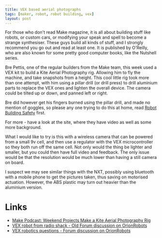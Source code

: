 ```yaml
---
title: VEX based aerial photographs
tags: [maker, robot, robot building, vex]
layout: post
---
```

For those who don't read Make magazine, it is all about building stuff like robots, or custom cars, or modifying your speak and spell to become a strange synthesiser. These guys build all kinds of stuff, and I strongly recommend you go out and read at least one. It is published by O'Reilly, who are also known for some pretty good computer books, like the Nutshell series.

Bre Pettis, one of the regular builders from the Make team, this week used a VEX kit to build a Kite Aerial Photography rig. Allowing him to fly the machine, and take snapshots from a height. This cool little rig took more than one attempt, with him using a pillar drill (or drill press) to drill aluminium parts to replace the VEX ones and lighten the overall device. The camera could be tilted up or down, and panned left or right.

Bre did however get his fingers burned using the pillar drill, and made no mention of goggles, so please any one trying to do this at home, read <a href="http://orionrobots.co.uk/Robot+Building+Safety">Robot Building Safety</a> first.

For more - have a look at the site, where they have video as well as some more background.

What I would like to try is this with a wireless camera that can be powered from a small 9v cell, and then use a regulator with the VEX microcontroller so they both run off the same cell. Not only would the thing be lighter and smaller, but you could then have full video and feedback. The only issue would be that the resolution would be much lower than having a still camera on board.

I suspect we may see similar things with the NXT, possibly using bluetooth with a mobile phone to get the pictures taken, thus saving on motorised actuation. However, the ABS plastic may turn out heavier than the aluminium version.

# Links

* <a href="http://www.makezine.com/blog/archive/2006/07/make_podcast_weekend_projects_2.html">Make Podcast: Weekend Projects Make a Kite Aerial Photography Rig</a>
* <a href="http://orionrobots.co.uk/tiki-view_forum_thread.php?comments_parentId=169&amp;topics_threshold=0&amp;topics_offset=0&amp;topics_sort_mode=replies_desc&amp;topics_find=&amp;forumId=5">VEX robot from radio shack - Old Forum discussion on OrionRobots</a>
* <a href="http://orionrobots.co.uk/tiki-view_forum_thread.php?comments_parentId=224&amp;topics_threshold=0&amp;topics_offset=14&amp;topics_sort_mode=replies_desc&amp;topics_find=&amp;forumId=5">VEX robotics questions - Forum discussion on OrionRobots</a>
